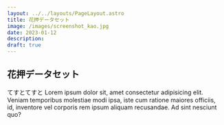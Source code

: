```yaml
---
layout: ../../layouts/PageLayout.astro
title: 花押データセット
image: /images/screenshot_kao.jpg
date: 2023-01-12
description: 
draft: true
---
```

## 花押データセット

てすとてすと
Lorem ipsum dolor sit, amet consectetur adipisicing elit. Veniam temporibus molestiae modi ipsa, iste cum ratione maiores officiis, id, inventore vel corporis rem ipsum aliquam recusandae. Ad sint nesciunt quo?
